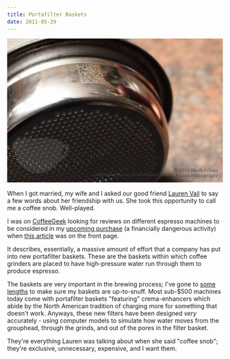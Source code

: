 ```yaml
---
title: Portafilter Baskets
date: 2011-05-29
---
```


![](4CC31DC5F5574778BFDA66F452C06F17.jpg)

When I got married, my wife and I asked our good friend [Lauren Vail](http://twitter.com/#!/laurenevail) to say a few words about her friendship with us. She took this opportunity to call me a coffee snob. Well-played.

I was on [CoffeeGeek](http://coffeegeek.com/) looking for reviews on different espresso machines to be considered in my [upcoming purchase](/blog/new-espresso-machine/) (a financially dangerous activity) when [this article](http://coffeegeek.com/opinions/markprince/04-29-2011) was on the front page.

It describes, essentially, a massive amount of effort that a company has put into new portafilter baskets. These are the baskets within which coffee grinders are placed to have high-pressure water run through them to produce espresso.

The baskets are very important in the brewing process; I've gone to [some lengths](http://atteroignorantiam.blogspot.com/2010/10/new-portafilter-baskets-have-arrived.html) to make sure my baskets are up-to-snuff. Most sub-$500 machines today come with portafilter baskets "featuring" crema-enhancers which abide by the North American tradition of charging more for something that doesn't work. Anyways, these new filters have been designed _very_ accurately - using computer models to simulate how water moves from the grouphead, through the grinds, and out of the pores in the filter basket.

They're everything Lauren was talking about when she said "coffee snob"; they're exclusive,&nbsp;unnecessary, expensive, and I want them.
